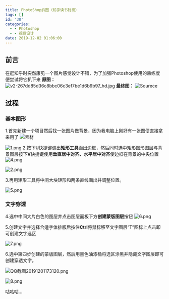 ```yaml
---
title: PhotoShop扒图（知乎读书封面）
tags: []
id: '38'
categories:
  - - Photoshop
  - - 视觉设计
date: 2019-12-02 01:06:00
---
```


## 前言

在逛知乎时突然康见一个图片感觉设计不错，为了加强Photoshop使用的熟练度便尝试将它扒下来 **原图：** ![v2-267dd85d36c8bbc06c3ef7be1d6b9b97_hd.jpg](http://nanxfu.cn/wp-content/uploads/2019/12/2329276609.jpg "v2-267dd85d36c8bbc06c3ef7be1d6b9b97_hd.jpg") **最终图：** ![Sourece](http://nanxfu.cn/wp-content/uploads/2019/12/1959932561.png "Sourece")

## 过程

### 基本图形

1.首先新建一个项目然后找一张图片做背景，因为我电脑上刚好有一张图便直接拿来用了 ![素材](http://nanxfu.cn/wp-content/uploads/2019/12/1763718710.jpeg "素材")

![1.png](http://nanxfu.cn/wp-content/uploads/2019/12/3575605518.png "1.png") 2.按下**U**快捷键调出**矩形工具**画出边框，然后同时选中矩形图形图层与背景图层按下**V**快捷键使用**垂直居中对齐、水平居中对齐**使边框在背景的中央位置 ![4.png](http://nanxfu.cn/wp-content/uploads/2019/12/339539811.png "4.png")

![2.png](http://nanxfu.cn/wp-content/uploads/2019/12/153130169.png "2.png")

3.再用矩形工具将中间大块矩形和两条直线画出并调整位置。

![5.png](http://nanxfu.cn/wp-content/uploads/2019/12/979246213.png "5.png")

### 文字穿透

4.选中中间大片白色的图层并点击图层面板下方**创建蒙版图层**按钮 ![6.png](http://nanxfu.cn/wp-content/uploads/2019/12/706534241.png "6.png")

5.创建文字并选择合适字体排版后按住**Ctrl**将鼠标移至文字图层“T”图标上点击即可创建文字选区

![7.png](http://nanxfu.cn/wp-content/uploads/2019/12/1061550952.png "7.png")

6.选中第四步创建的蒙版图层，然后用黑色油漆桶将选区涂黑并隐藏文字图层即可创建穿透文字。

![QQ截图20191201173120.png](http://nanxfu.cn/wp-content/uploads/2019/12/2643584749.png "QQ截图20191201173120.png")

![8.png](http://nanxfu.cn/wp-content/uploads/2019/12/3433872185.png "8.png")

咕咕咕...